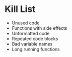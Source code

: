Kill List
=========
* Unused code
* Functions with side effects
* Unformatted code
* Repeated code blocks
* Bad variable names
* Long running functions
